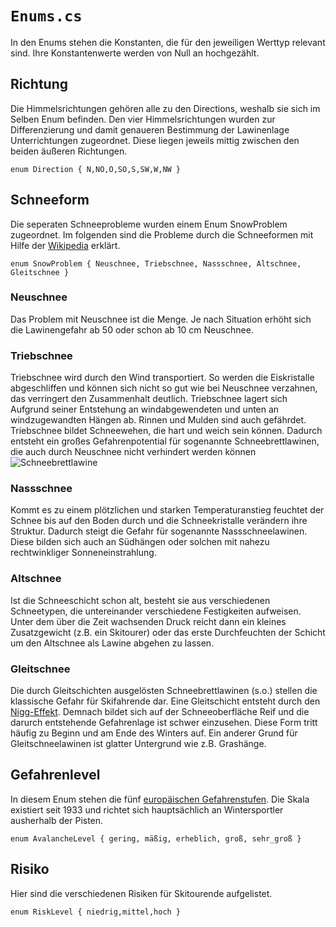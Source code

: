 # **`Enums.cs`**
In den Enums stehen die Konstanten, die für den jeweiligen Werttyp relevant sind. Ihre Konstantenwerte werden von Null an hochgezählt.

## Richtung
Die Himmelsrichtungen gehören alle zu den Directions, weshalb sie sich im Selben Enum befinden. Den vier Himmelsrichtungen wurden zur Differenzierung und damit genaueren Bestimmung der Lawinenlage Unterrichtungen zugeordnet. Diese liegen jeweils mittig zwischen den beiden äußeren Richtungen.

`enum Direction
{
    N,NO,O,SO,S,SW,W,NW
}`

## Schneeform
Die seperaten Schneeprobleme wurden einem Enum SnowProblem zugeordnet. Im folgenden sind die Probleme durch die Schneeformen mit Hilfe der [Wikipedia](https://de.wikipedia.org/wiki/Lawine#Entstehung) erklärt.

`enum SnowProblem
{
    Neuschnee, Triebschnee, Nassschnee, Altschnee, Gleitschnee
}`

### Neuschnee
Das Problem mit Neuschnee ist die Menge. Je nach Situation erhöht sich die Lawinengefahr ab 50 oder schon ab 10 cm Neuschnee.

### Triebschnee
Triebschnee wird durch den Wind transportiert. So werden die Eiskristalle abgeschliffen und können sich nicht so gut wie bei Neuschnee verzahnen, das verringert den Zusammenhalt deutlich. Triebschnee lagert sich Aufgrund seiner Entstehung an windabgewendeten und unten an windzugewandten Hängen ab. Rinnen und Mulden sind auch gefährdet. Triebschnee bildet Schneewehen, die hart und weich sein können. Dadurch entsteht ein großes Gefahrenpotential für sogenannte Schneebrettlawinen, die auch durch Neuschnee nicht verhindert werden können
![Schneebrettlawine](https://upload.wikimedia.org/wikipedia/commons/a/ab/Schneebrett.jpg)

### Nassschnee
Kommt es zu einem plötzlichen und starken Temperaturanstieg feuchtet der Schnee bis auf den Boden durch und die Schneekristalle verändern ihre Struktur. Dadurch steigt die Gefahr für sogenannte Nassschneelawinen. Diese bilden sich auch an Südhängen oder solchen mit nahezu rechtwinkliger Sonneneinstrahlung.

### Altschnee
Ist die Schneeschicht schon alt, besteht sie aus verschiedenen Schneetypen, die untereinander verschiedene Festigkeiten aufweisen. Unter dem über die Zeit wachsenden Druck reicht dann ein kleines Zusatzgewicht (z.B. ein Skitourer) oder das erste Durchfeuchten der Schicht um den Altschnee als Lawine abgehen zu lassen.

### Gleitschnee
Die durch Gleitschichten ausgelösten Schneebrettlawinen (s.o.) stellen die klassische Gefahr für Skifahrende dar. Eine Gleitschicht entsteht durch den [Nigg-Effekt](https://de.wikipedia.org/wiki/Nigg-Effekt). Demnach bildet sich auf der Schneeoberfläche Reif und die darurch entstehende Gefahrenlage ist schwer einzusehen. Diese Form tritt häufig zu Beginn und am Ende des Winters auf. Ein anderer Grund für Gleitschneelawinen ist glatter Untergrund wie z.B. Grashänge.

## Gefahrenlevel
In diesem Enum stehen die fünf [europäischen Gefahrenstufen](https://de.wikipedia.org/wiki/Europ%C3%A4ische_Gefahrenskala_f%C3%BCr_Lawinen). Die Skala existiert seit 1933 und richtet sich hauptsächlich an Wintersportler ausherhalb der Pisten.

`enum AvalancheLevel
{
    gering, mäßig, erheblich, groß, sehr_groß
}`

## Risiko
Hier sind die verschiedenen Risiken für Skitourende aufgelistet.

`enum RiskLevel
{
    niedrig,mittel,hoch
}`
